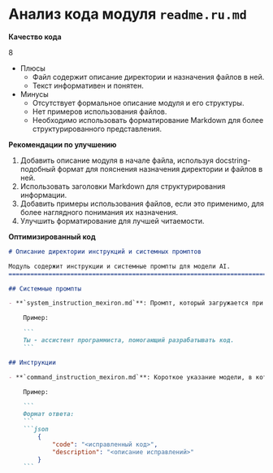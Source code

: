 # Анализ кода модуля `readme.ru.md`

**Качество кода**

8
-   Плюсы
    -   Файл содержит описание директории и назначения файлов в ней.
    -   Текст информативен и понятен.
-   Минусы
    -   Отсутствует формальное описание модуля и его структуры.
    -   Нет примеров использования файлов.
    -   Необходимо использовать форматирование Markdown для более структурированного представления.

**Рекомендации по улучшению**

1.  Добавить описание модуля в начале файла, используя docstring-подобный формат для пояснения назначения директории и файлов в ней.
2.  Использовать заголовки Markdown для структурирования информации.
3.  Добавить примеры использования файлов, если это применимо, для более наглядного понимания их назначения.
4.  Улучшить форматирование для лучшей читаемости.

**Оптимизированный код**

```markdown
# Описание директории инструкций и системных промптов

Модуль содержит инструкции и системные промпты для модели AI.
=========================================================================

## Системные промпты

- **`system_instruction_mexiron.md`**: Промпт, который загружается при инициализации модели. Описывает поведение для инициализированной модели.

    Пример:

    ```
    Ты - ассистент программиста, помогающий разрабатывать код.
    ```

## Инструкции

- **`command_instruction_mexiron.md`**: Короткое указание модели, в котором описан шаблон ответа модели.

    Пример:

    ```
    Формат ответа:
    ```
    ```json
        {
            "code": "<исправленный код>",
            "description": "<описание исправлений>"
        }
    ```
```